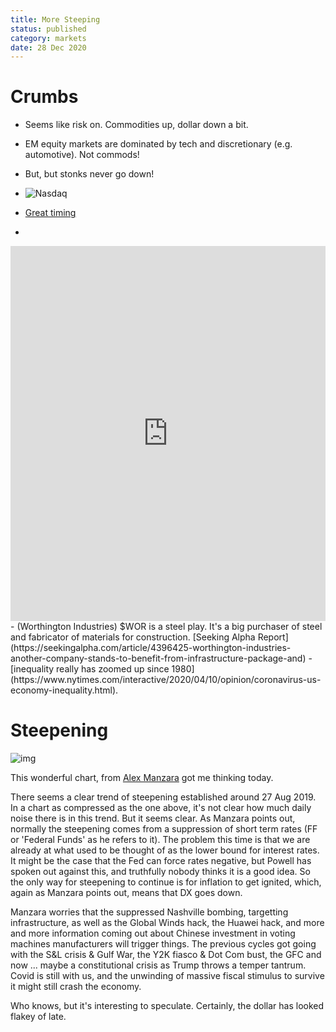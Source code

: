 ```yaml
---
title: More Steeping
status: published
category: markets
date: 28 Dec 2020
---
```


# Crumbs

- Seems like risk on. Commodities up, dollar down a bit.
- EM equity markets are dominated by tech and discretionary (e.g. automotive). Not commods!
- But, but stonks never go down!

- ![Nasdaq](https://tme1.fra1.digitaloceanspaces.com/images/25c348416dc86110311876d49494344d)
- [Great timing](https://www.nytimes.com/2000/01/13/business/conservative-fidelity-fund-manager-resigns.html?searchResultPosition=2)
- 
<iframe src="https://ourworldindata.org/grapher/global-energy-substitution?time=earliest..latest" loading="lazy" style="width: 100%; height: 600px; border: 0px none;"></iframe>
- (Worthington Industries) $WOR is a steel play. It's a big purchaser of steel and fabricator of materials for construction. [Seeking Alpha Report](https://seekingalpha.com/article/4396425-worthington-industries-another-company-stands-to-benefit-from-infrastructure-package-and)
- [inequality really has zoomed up since 1980](https://www.nytimes.com/interactive/2020/04/10/opinion/coronavirus-us-economy-inequality.html). 



# Steepening

![img](https://www.chartpoint.com/wp-content/uploads/2020/12/GT2_GT10-long-term.gif)

This wonderful chart, from [Alex Manzara](https://www.chartpoint.com/curve-4th-turn/) got me thinking today.

There seems a clear trend of steepening established around 27 Aug 2019. In a chart as compressed as the one above, it's not clear how much daily noise there is in this trend.
But it seems clear. 
As Manzara points out, normally the steepening comes from a suppression of short term rates (FF or 'Federal Funds' as he refers to it).
The problem this time is that we are already at what used to be thought of as the lower bound for interest rates.
It might be the case that the Fed can force rates negative,
but Powell has spoken out against this, and truthfully nobody thinks it is a good idea.
So the only way for steepening to continue is for inflation to get ignited, which, again as Manzara points out, means that DX goes down.

Manzara worries that the suppressed Nashville bombing, targetting infrastructure, as well as the Global Winds hack, the Huawei hack, and more and more information coming out about Chinese investment in voting machines manufacturers will trigger things.
The previous cycles got going with the S&L crisis & Gulf War, the Y2K fiasco & Dot Com bust, the GFC and now ... maybe a constitutional crisis as Trump throws a temper tantrum. Covid is still with us, and the unwinding of massive fiscal stimulus to survive it might still crash the economy.

Who knows, but it's interesting to speculate. Certainly, the dollar has looked flakey of late. 